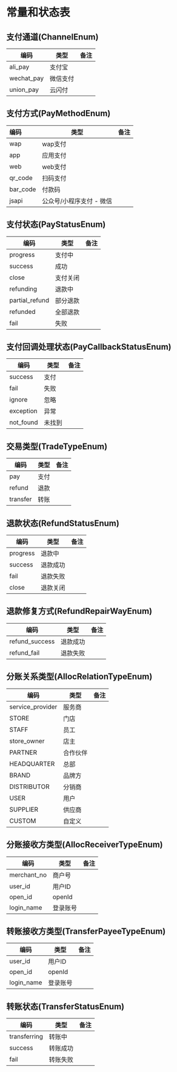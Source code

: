 # 常量和状态表

## 支付通道(ChannelEnum)

| 编码         | 类型   | 备注 |
|------------|------|----|
| ali_pay    | 支付宝  |    |
| wechat_pay | 微信支付 |    |
| union_pay  | 云闪付  |    |

## 支付方式(PayMethodEnum)

| 编码       | 类型             | 备注 |
|:---------|----------------|----|
| wap      | wap支付          |    |
| app      | 应用支付           |    |
| web      | web支付          |    |
| qr_code  | 扫码支付           |    |
| bar_code | 付款码            |    |
| jsapi    | 公众号/小程序支付 - 微信 |    |

## 支付状态(PayStatusEnum)

| 编码             | 类型   | 备注 |
|----------------|------|----|
| progress       | 支付中  |    |
| success        | 成功   |    |
| close          | 支付关闭 |    |
| refunding      | 退款中  |    |
| partial_refund | 部分退款 |    |
| refunded       | 全部退款 |    |
| fail           | 失败   |    |


## 支付回调处理状态(PayCallbackStatusEnum)
| 编码        | 类型  | 备注 |
|-----------|-----|----|
| success   | 支付  |    |
| fail      | 失败  |    |
| ignore    | 忽略  |    |
| exception | 异常  |    |
| not_found | 未找到 |    |


## 交易类型(TradeTypeEnum)

| 编码       | 类型 | 备注 |
|----------|----|----|
| pay      | 支付 |    |
| refund   | 退款 |    |
| transfer | 转账 |    |


## 退款状态(RefundStatusEnum)

| 编码       | 类型   | 备注 |
|----------|------|----|
| progress | 退款中  |    |
| success  | 退款成功 |    |
| fail     | 退款失败 |    |
| close    | 退款关闭 |    |


## 退款修复方式(RefundRepairWayEnum)

| 编码             | 类型   | 备注 |
|----------------|------|----|
| refund_success | 退款成功 |    |
| refund_fail    | 退款失败 |    |


## 分账关系类型(AllocRelationTypeEnum)
| 编码               | 类型   | 备注 |
|------------------|------|----|
| service_provider | 服务商  |    |
| STORE            | 门店   |    |
| STAFF            | 员工   |    |
| store_owner      | 店主   |    |
| PARTNER          | 合作伙伴 |    |
| HEADQUARTER      | 总部   |    |
| BRAND            | 品牌方  |    |
| DISTRIBUTOR      | 分销商  |    |
| USER             | 用户   |    |
| SUPPLIER         | 供应商  |    |
| CUSTOM           | 自定义  |    |

## 分账接收方类型(AllocReceiverTypeEnum)
| 编码          | 类型     | 备注 |
|-------------|--------|----|
| merchant_no | 商户号    |    |
| user_id     | 用户ID   |    |
| open_id     | openId |    |
| login_name  | 登录账号   |    |



## 转账接收方类型(TransferPayeeTypeEnum)
| 编码         | 类型     | 备注 |
|------------|--------|----|
| user_id    | 用户ID   |    |
| open_id    | openId |    |
| login_name | 登录账号   |    |

## 转账状态(TransferStatusEnum)
| 编码           | 类型   | 备注 |
|--------------|------|----|
| transferring | 转账中  |    |
| success      | 转账成功 |    |
| fail         | 转账失败 |    |
